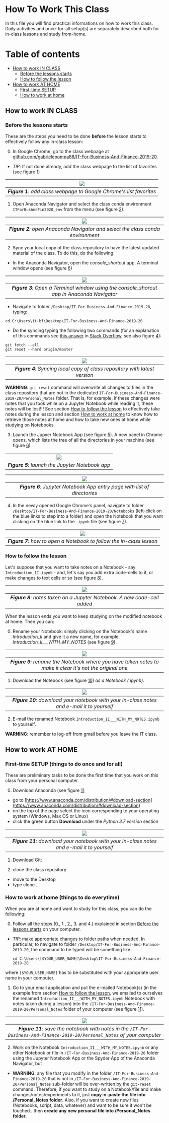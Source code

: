 # How To Work This Class 

In this file you will find practical informations on how to work this class. Daily activities and once-for-all setup(s) are separately described both for in-class lessons and study from-home.

# Table of contents
- [How to work IN CLASS](#class)
  - [Before the lessons starts](#before_class)
  - [How to follow the lesson](#during_class)
- [How to work AT HOME](#home)
  - [First-time SETUP](#home_setup)
  - [How to work at home](#wfh)

## How to work IN CLASS <a name="class"></a>

### Before the lessons starts <a name="before_class"></a>
These are the steps you need to be done **before** the lesson starts to effectively follow any in-class lesson:

0. In Google Chrome, go to the class webpage at [github.com/gabrielepompa88/IT-For-Business-And-Finance-2019-20](https://github.com/gabrielepompa88/IT-For-Business-And-Finance-2019-20). 

  - *TIP*: If not done already, add the class webpage to the list of favorites (see figure [1](#add_bookmark))
    
  | ![](images/add_bookmark.PNG) <a name="add_bookmark"></a>| 
  |:--:| 
  | _**Figure 1**: add class webpage to Google Chrome's list favorites_ |
  
1. Open Anaconda Navigator and select the class conda environment `ITForBusAndFin2020_env` from the menu (see figure [2](#anaconda_nav_and_env)).

  | ![](images/anaconda_nav_and_env.PNG) <a name="anaconda_nav_and_env"></a>| 
  |:--:| 
  | _**Figure 2**: open Anaconda Navigator and select the class conda environment_ |
  
2. Sync your local copy of the class repository to have the latest updated material of the class. To do this, do the following:

  - In the Anaconda Navigator, open the _console_shortcut_ app. A terminal window opens (see figure [6](#console_shortcut))

  | ![](images/console_shortcut.PNG) <a name="console_shortcut"></a>| 
  |:--:| 
  | _**Figure 3**: Open a Terminal window using the console_shorcut app in Anaconda Navigator_ |

  - Navigate to folder `/Desktop/IT-For-Business-And-Finance-2019-20`, typing:
  
  ```
  cd C:\Users\it-bf\Desktop\IT-For-Business-And-Finance-2019-20
  ```
  
  - Do the syncing typing the following two commands (for an explanation of this commands see [this answer](https://stackoverflow.com/a/8888015/2533366) in [Stack Overflow](https://stackoverflow.com/), see also figure [4](#git_fetch_reset)):
  
  ```
  git fetch --all
  git reset --hard origin/master
  ```
  
  | ![](images/git_fetch_reset.PNG) <a name="git_fetch_reset"></a>| 
  |:--:| 
  | _**Figure 4**: Syncing local copy of class repository with latest version_ |
  
  
  **WARNING**: `git reset` command will overwrite all changes to files in the class repository that are not in the dedicated `IT-For-Business-And-Finance-2019-20/Personal_Notes` folder. That is, for example, if these changes were notes that you took while on a Jupyter Notebook while reading it, these notes will be lost!!! See section [How to follow the lesson](#during_class) to effectively take notes during the lesson and section [How to work at home](#wfh) to know how to retrieve those notes at home and how to take new ones at home while studying on Notebooks. 

3. Launch the Jupyer Notebook App (see figure [5](#launch_jupyer_nb)). A new panel in Chrome opens, which lists the tree of all the directories in your machine (see figure [6](#dir_structure_machine))

  | ![](images/launch_jupyer_nb.PNG) <a name="launch_jupyer_nb"></a>| 
  |:--:| 
  | _**Figure 5**: launch the Jupyter Notebook app_ |

  | ![](images/dir_structure_machine.PNG) <a name="dir_structure_machine"></a>| 
  |:--:| 
  | _**Figure 6**: Jupyter Notebook App entry page with list of directories_ |

4. In the newly opened Google Chrome's panel, navigate to folder `/Desktop/IT-For-Business-And-Finance-2019-20/Notebooks` (left-click on the blue links to step into a folder) and open the Notebook that you want clicking on the blue link to the `.ipynb` file (see figure [7](#how_to_open_nb)). 

  | ![](images/how_to_open_nb.PNG) <a name="how_to_open_nb"></a>| 
  |:--:| 
  | _**Figure 7**: how to open a Notebook to follow the in-class lesson_ |
  
### How to follow the lesson <a name="during_class"></a>
Let's suppose that you want to take notes on a Notebook - say `Introduction_II.ipynb` - and, let's say you add extra code-cells to it, or make changes to text cells or so (see figure [8](#how_to_take_notes)).

  | ![](images/how_to_take_notes.PNG) <a name="how_to_take_notes"></a>| 
  |:--:| 
  | _**Figure 8**: notes taken on a Jupyter Notebook. A new code-cell added_ |

When the lesson ends you want to keep studying on the modified notebook at home. Then you can: 

0. Rename your Notebook: simply clicking on the Notebook's name  _Introduction_II_ and give it a new name,  for example _Introduction_II___WITH_MY_NOTES_ (see figure [9](#rename_nb)).

  | ![](images/rename_nb.PNG) <a name="rename_nb"></a>| 
  |:--:| 
  | _**Figure 9**: rename the Notebook where you have taken notes to make it clear it's not the original one_ |

1. Download the Notebook (see figure [10](#download_as_nb)) _as a Notebook (.ipynb)_.

  | ![](images/download_as_nb.png) <a name="download_as_nb"></a>| 
  |:--:| 
  | _**Figure 10**: download your notebook with your in-class notes and e-mail it to yourself_ |
  
2. E-mail the renamed Notebook `Introduction_II___WITH_MY_NOTES.ipynb` to yourself. 

**WARNING**: remember to log-off from gmail before you leave the IT class.
  
## How to work AT HOME <a name="home"></a>

### First-time SETUP (things to do once and for all) <a name="home_setup"></a>
These are preliminary tasks to be done the first time that you work on this class from your personal computer.

0. Download Anaconda (see figure [11](#anaconda_download)

  - go to [https://www.anaconda.com/distribution/#download-section](https://www.anaconda.com/distribution/#download-section)
  - on the top of the page select the icon corresponding to your operating system (Windows, Max OS or Linux)
  - click the green button **Download** under the _Python 3.7 version_ section

  | ![](images/anaconda_download.png) <a name="anaconda_download"></a>| 
  |:--:| 
  | _**Figure 11**: download your notebook with your in-class notes and e-mail it to yourself_ |

1. Download Git:

2. clone the class repository
  - move to the Desktop
  - type clone ...

### How to work at home (things to do everytime) <a name="wfh"></a>
When you are at home and want to study for this class, you can do the following:

0. Follow all the steps (0., 1., 2., 3. and 4.) explained in section [Before the lessons starts](#before_class) on your computer. 

- *TIP*: make appropriate changes to folder paths when needed. In particular, to navigate to folder `/Desktop/IT-For-Business-And-Finance-2019-20`, the command to be typed will be something like:
  
  ```
  cd C:\Users\[$YOUR_USER_NAME]\Desktop\IT-For-Business-And-Finance-2019-20
  ```
where `[$YOUR_USER_NAME]` has to be substituted with your appropriate user name in your computer. 

1. Go to your email application and put the e-mailed Notebook(s) (in the example from section [How to follow the lesson](#during_class), we emailed to ourselves the renamed `Introduction_II___WITH_MY_NOTES.ipynb` Notebook with notes taken during a lesson) into the `/IT-For-Business-And-Finance-2019-20/Personal_Notes` folder of your computer (see figure [11](#nb_with_notes_saved)).

  | ![](images/nb_with_notes_saved.PNG) <a name="nb_with_notes_saved"></a>| 
  |:--:| 
  | _**Figure 11**: save the notebook with notes in the `/IT-For-Business-And-Finance-2019-20/Personal_Notes` of your computer_ |

2. Work on the Notebook `Introduction_II___WITH_MY_NOTES.ipynb` or any other Notebook or file in `/IT-For-Business-And-Finance-2019-20` folder using the Jupyter Notebook App or the Spyder App of the Anaconda Navigator, but

- **WARNING**: any file that you modify in the folder `/IT-For-Business-And-Finance-2019-20` that is not in `/IT-For-Business-And-Finance-2019-20/Personal_Notes` sub-folder will be over-written by the `git-reset` command. Therefore, if you want to study on a Notebook/file and make changes/notes/experiments to it, just **copy-n-paste the file into /Personal_Notes folder**. Also, if you want to create new files (Notebooks, script, data, whatever) and want to be sure it won't be touched.. then **create any new personal file into /Personal_Notes folder**.

